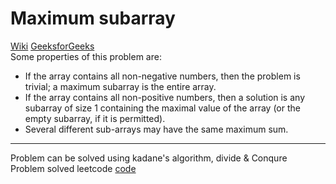 # Maximum subarray  
[Wiki](https://en.wikipedia.org/wiki/Maximum_subarray_problem#:~:text=The%20maximum%20subarray%20problem%20was,dimensional%20array%20of%20real%20numbers.)
[GeeksforGeeks](https://www.geeksforgeeks.org/largest-sum-contiguous-subarray/)  
Some properties of this problem are:  
- If the array contains all non-negative numbers, then the problem is trivial; a maximum subarray is the entire array.  
- If the array contains all non-positive numbers, then a solution is any subarray of size 1 containing the maximal value of the array (or the empty subarray, if it is permitted).  
- Several different sub-arrays may have the same maximum sum.  
**********************  
Problem can be solved using kadane's algorithm, divide & Conqure   
Problem solved leetcode [code](https://github.com/SazinSamin/Problem-Solving/tree/main/LeetCode/53.%20Maximum%20Subarray)  
